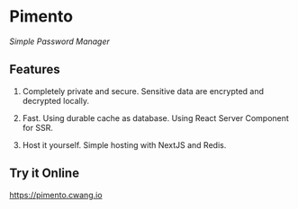 # Pimento

*Simple Password Manager*

## Features

1. Completely private and secure. Sensitive data are encrypted and decrypted locally.

2. Fast. Using durable cache as database. Using React Server Component for SSR.

3. Host it yourself. Simple hosting with NextJS and Redis.

## Try it Online

https://pimento.cwang.io


